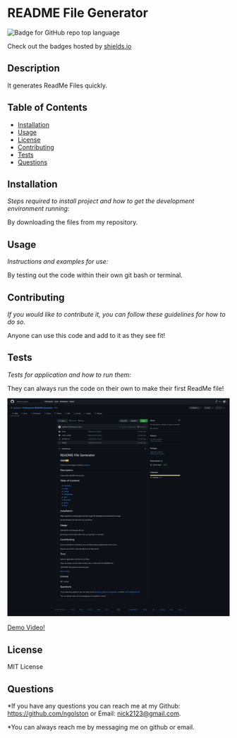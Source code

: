 # README File Generator

![Badge for GitHub repo top language](https://img.shields.io/badge/License-MIT-yellow.svg)

Check out the badges hosted by [shields.io](https://shields.io/)

## Description

It generates ReadMe Files quickly.

## Table of Contents

- [Installation](#installation)
- [Usage](#usage)
- [License](#license)
- [Contributing](#contributing)
- [Tests](#tests)
- [Questions](#questions)

## Installation

_Steps required to install project and how to get the development environment running:_

By downloading the files from my repository.

## Usage

_Instructions and examples for use:_

By testing out the code within their own git bash or terminal.

## Contributing

_If you would like to contribute it, you can follow these guidelines for how to do so._

Anyone can use this code and add to it as they see fit!

## Tests

_Tests for application and how to run them:_

They can always run the code on their own to make their first ReadMe file!

![README File](assets/screenshot.png)

[Demo Video!](https://youtu.be/DzVYsVszZZA)

## License

MIT License

## Questions

\*If you have any questions you can reach me at my Github: https://github.com/ngolston or Email: nick2123@gmail.com.

\*You can always reach me by messaging me on github or email.
